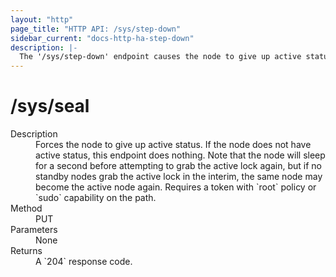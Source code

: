 ```yaml
---
layout: "http"
page_title: "HTTP API: /sys/step-down"
sidebar_current: "docs-http-ha-step-down"
description: |-
  The '/sys/step-down' endpoint causes the node to give up active status.
---
```


# /sys/seal

<dl>
  <dt>Description</dt>
  <dd>
    Forces the node to give up active status. If the node does not have active
    status, this endpoint does nothing. Note that the node will sleep for a
    second before attempting to grab the active lock again, but if no standby
    nodes grab the active lock in the interim, the same node may become the
    active node again. Requires a token with `root` policy or `sudo` capability
    on the path.
  </dd>

  <dt>Method</dt>
  <dd>PUT</dd>

  <dt>Parameters</dt>
  <dd>
    None
  </dd>

  <dt>Returns</dt>
  <dd>A `204` response code.
  </dd>
</dl>
